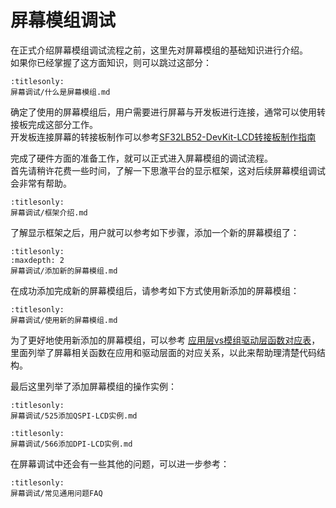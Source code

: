# 屏幕模组调试


在正式介绍屏幕模组调试流程之前，这里先对屏幕模组的基础知识进行介绍。  
如果你已经掌握了这方面知识，则可以跳过这部分：
```{toctree}
:titlesonly:
屏幕调试/什么是屏幕模组.md
```


确定了使用的屏幕模组后，用户需要进行屏幕与开发板进行连接，通常可以使用转接板完成这部分工作。  
开发板连接屏幕的转接板制作可以参考[SF32LB52-DevKit-LCD转接板制作指南](../devkits/sf32lb52x/SF32LB52-DevKit-LCD-Adapter.md)  


完成了硬件方面的准备工作，就可以正式进入屏幕模组的调试流程。  
首先请稍许花费一些时间，了解一下思澈平台的显示框架，这对后续屏幕模组调试会非常有帮助。
```{toctree}
:titlesonly:
屏幕调试/框架介绍.md
```

了解显示框架之后，用户就可以参考如下步骤，添加一个新的屏幕模组了：  

```{toctree}
:titlesonly:
:maxdepth: 2
屏幕调试/添加新的屏幕模组.md
```


在成功添加完成新的屏幕模组后，请参考如下方式使用新添加的屏幕模组：  
```{toctree}
:titlesonly:
屏幕调试/使用新的屏幕模组.md
```

为了更好地使用新添加的屏幕模组，可以参考
[应用层vs模组驱动层函数对应表](屏幕调试/应用层vs模组驱动层函数对应表.md)，
里面列举了屏幕相关函数在应用和驱动层面的对应关系，以此来帮助理清楚代码结构。


最后这里列举了添加屏幕模组的操作实例：
```{toctree}
:titlesonly:
屏幕调试/525添加QSPI-LCD实例.md
``` 

```{toctree}
:titlesonly:
屏幕调试/566添加DPI-LCD实例.md
``` 

在屏幕调试中还会有一些其他的问题，可以进一步参考：
```{toctree}
:titlesonly:
屏幕调试/常见通用问题FAQ
```